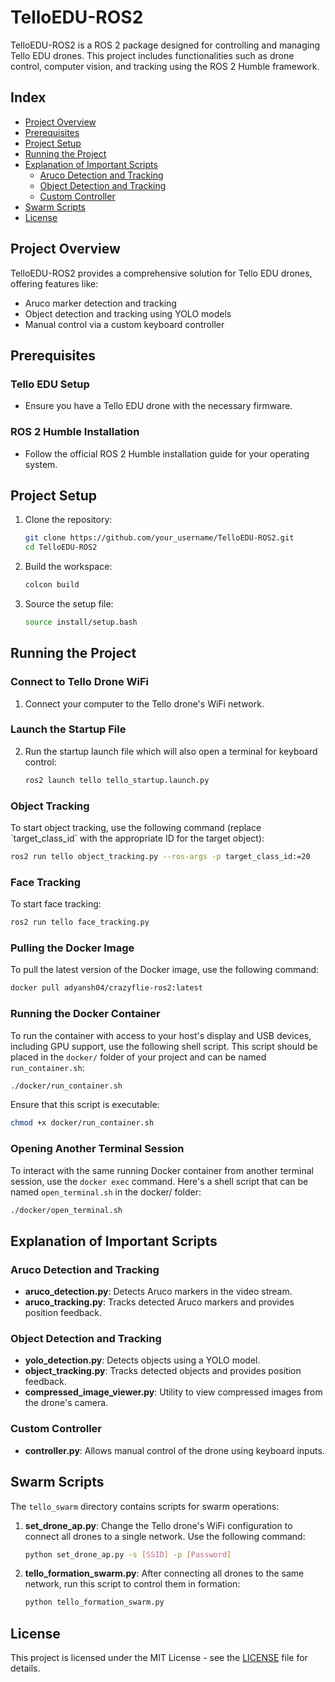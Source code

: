 # TelloEDU-ROS2

TelloEDU-ROS2 is a ROS 2 package designed for controlling and managing Tello EDU drones. This project includes functionalities such as drone control, computer vision, and tracking using the ROS 2 Humble framework.

## Index
- [Project Overview](#project-overview)
- [Prerequisites](#prerequisites)
- [Project Setup](#project-setup)
- [Running the Project](#running-the-project)
- [Explanation of Important Scripts](#explanation-of-important-scripts)
  - [Aruco Detection and Tracking](#aruco-detection-and-tracking)
  - [Object Detection and Tracking](#object-detection-and-tracking)
  - [Custom Controller](#custom-controller)
- [Swarm Scripts](#swarm-scripts)
- [License](#license)

## Project Overview
TelloEDU-ROS2 provides a comprehensive solution for Tello EDU drones, offering features like:
- Aruco marker detection and tracking
- Object detection and tracking using YOLO models
- Manual control via a custom keyboard controller

## Prerequisites
### Tello EDU Setup
- Ensure you have a Tello EDU drone with the necessary firmware.

### ROS 2 Humble Installation
- Follow the official ROS 2 Humble installation guide for your operating system.

## Project Setup
1. Clone the repository:
    ```sh
    git clone https://github.com/your_username/TelloEDU-ROS2.git
    cd TelloEDU-ROS2
    ```
2. Build the workspace:
    ```sh
    colcon build
    ```
3. Source the setup file:
    ```sh
    source install/setup.bash
    ```

## Running the Project
### Connect to Tello Drone WiFi
1. Connect your computer to the Tello drone's WiFi network.

### Launch the Startup File
2. Run the startup launch file which will also open a terminal for keyboard control:
    ```sh
    ros2 launch tello tello_startup.launch.py
    ```

### Object Tracking
To start object tracking, use the following command (replace \`target_class_id\` with the appropriate ID for the target object):
```sh
ros2 run tello object_tracking.py --ros-args -p target_class_id:=20
```

### Face Tracking
To start face tracking:
```sh
ros2 run tello face_tracking.py
```
### Pulling the Docker Image
To pull the latest version of the Docker image, use the following command:
```bash
docker pull adyansh04/crazyflie-ros2:latest
```

### Running the Docker Container
To run the container with access to your host's display and USB devices, including GPU support, use the following shell script. This script should be placed in the `docker/` folder of your project and can be named `run_container.sh`:
```bash
./docker/run_container.sh
```

Ensure that this script is executable:
```bash
chmod +x docker/run_container.sh
```
### Opening Another Terminal Session
To interact with the same running Docker container from another terminal session, use the `docker exec` command. Here's a shell script that can be named `open_terminal.sh` in the docker/ folder:
```bash
./docker/open_terminal.sh
```

## Explanation of Important Scripts
### Aruco Detection and Tracking
- **aruco_detection.py**: Detects Aruco markers in the video stream.
- **aruco_tracking.py**: Tracks detected Aruco markers and provides position feedback.

### Object Detection and Tracking
- **yolo_detection.py**: Detects objects using a YOLO model.
- **object_tracking.py**: Tracks detected objects and provides position feedback.
- **compressed_image_viewer.py**: Utility to view compressed images from the drone's camera.

### Custom Controller
- **controller.py**: Allows manual control of the drone using keyboard inputs.

## Swarm Scripts
The `tello_swarm` directory contains scripts for swarm operations:
1. **set_drone_ap.py**: Change the Tello drone's WiFi configuration to connect all drones to a single network. Use the following command:
    ```sh
    python set_drone_ap.py -s [SSID] -p [Password]
    ```
2. **tello_formation_swarm.py**: After connecting all drones to the same network, run this script to control them in formation:
    ```sh
    python tello_formation_swarm.py
    ```

## License
This project is licensed under the MIT License - see the [LICENSE](tello/LICENSE) file for details.
